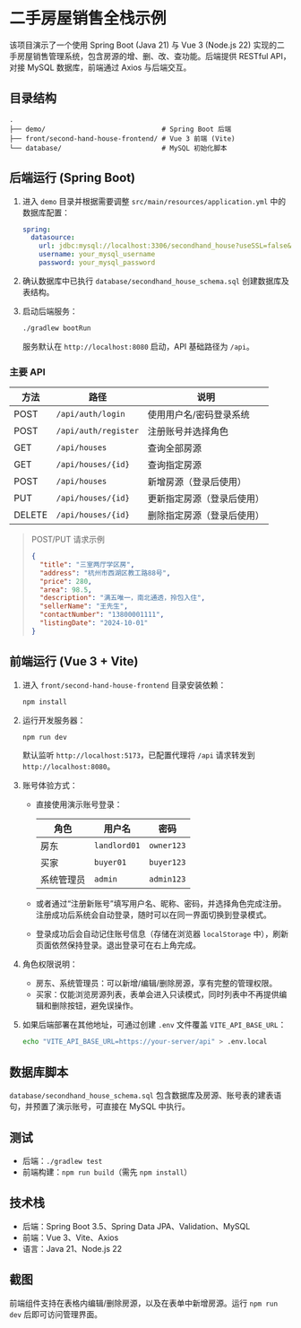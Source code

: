 # 二手房屋销售全栈示例

该项目演示了一个使用 Spring Boot (Java 21) 与 Vue 3 (Node.js 22) 实现的二手房屋销售管理系统，包含房源的增、删、改、查功能。后端提供 RESTful API，对接 MySQL 数据库，前端通过 Axios 与后端交互。

## 目录结构

```
.
├── demo/                             # Spring Boot 后端
├── front/second-hand-house-frontend/ # Vue 3 前端 (Vite)
└── database/                         # MySQL 初始化脚本
```

## 后端运行 (Spring Boot)

1. 进入 `demo` 目录并根据需要调整 `src/main/resources/application.yml` 中的数据库配置：

   ```yaml
   spring:
     datasource:
       url: jdbc:mysql://localhost:3306/secondhand_house?useSSL=false&allowPublicKeyRetrieval=true&serverTimezone=UTC
       username: your_mysql_username
       password: your_mysql_password
   ```

2. 确认数据库中已执行 `database/secondhand_house_schema.sql` 创建数据库及表结构。
3. 启动后端服务：

   ```bash
   ./gradlew bootRun
   ```

   服务默认在 `http://localhost:8080` 启动，API 基础路径为 `/api`。

### 主要 API

| 方法 | 路径                   | 说明                       |
| ---- | ---------------------- | -------------------------- |
| POST | `/api/auth/login`      | 使用用户名/密码登录系统    |
| POST | `/api/auth/register`   | 注册账号并选择角色        |
| GET  | `/api/houses`          | 查询全部房源               |
| GET  | `/api/houses/{id}`     | 查询指定房源               |
| POST | `/api/houses`          | 新增房源（登录后使用）     |
| PUT  | `/api/houses/{id}`     | 更新指定房源（登录后使用） |
| DELETE | `/api/houses/{id}`   | 删除指定房源（登录后使用） |

> POST/PUT 请求示例
> ```json
> {
>   "title": "三室两厅学区房",
>   "address": "杭州市西湖区教工路88号",
>   "price": 280,
>   "area": 98.5,
>   "description": "满五唯一，南北通透，拎包入住",
>   "sellerName": "王先生",
>   "contactNumber": "13800001111",
>   "listingDate": "2024-10-01"
> }
> ```

## 前端运行 (Vue 3 + Vite)

1. 进入 `front/second-hand-house-frontend` 目录安装依赖：

   ```bash
   npm install
   ```

2. 运行开发服务器：

   ```bash
   npm run dev
   ```

   默认监听 `http://localhost:5173`，已配置代理将 `/api` 请求转发到 `http://localhost:8080`。

3. 账号体验方式：

   - 直接使用演示账号登录：

     | 角色         | 用户名       | 密码       |
     | ------------ | ------------ | ---------- |
     | 房东         | `landlord01` | `owner123` |
     | 买家         | `buyer01`    | `buyer123` |
     | 系统管理员   | `admin`      | `admin123` |

   - 或者通过“注册新账号”填写用户名、昵称、密码，并选择角色完成注册。注册成功后系统会自动登录，随时可以在同一界面切换到登录模式。
   - 登录成功后会自动记住账号信息（存储在浏览器 `localStorage` 中），刷新页面依然保持登录。退出登录可在右上角完成。

5. 角色权限说明：

   - 房东、系统管理员：可以新增/编辑/删除房源，享有完整的管理权限。
   - 买家：仅能浏览房源列表，表单会进入只读模式，同时列表中不再提供编辑和删除按钮，避免误操作。

4. 如果后端部署在其他地址，可通过创建 `.env` 文件覆盖 `VITE_API_BASE_URL`：

   ```bash
   echo "VITE_API_BASE_URL=https://your-server/api" > .env.local
   ```

## 数据库脚本

`database/secondhand_house_schema.sql` 包含数据库及房源、账号表的建表语句，并预置了演示账号，可直接在 MySQL 中执行。

## 测试

- 后端：`./gradlew test`
- 前端构建：`npm run build`（需先 `npm install`）

## 技术栈

- 后端：Spring Boot 3.5、Spring Data JPA、Validation、MySQL
- 前端：Vue 3、Vite、Axios
- 语言：Java 21、Node.js 22

## 截图

前端组件支持在表格内编辑/删除房源，以及在表单中新增房源。运行 `npm run dev` 后即可访问管理界面。
